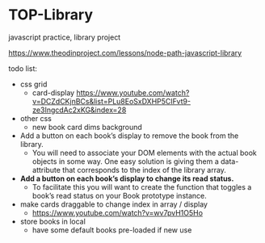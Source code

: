 # TOP-Library
javascript practice, library project

https://www.theodinproject.com/lessons/node-path-javascript-library


todo list:
- css grid
    - card-display
    https://www.youtube.com/watch?v=DCZdCKjnBCs&list=PLu8EoSxDXHP5CIFvt9-ze3IngcdAc2xKG&index=28
- other css
    - new book card dims background
- Add a button on each book’s display to remove the book from the library. 
    - You will need to associate your DOM elements with the actual book objects in some way. One easy solution is giving them a data-attribute that corresponds to the index of the library array.
- **Add a button on each book’s display to change its read status.**
    - To facilitate this you will want to create the function that toggles a book’s read status on your Book prototype instance.
- make cards draggable to change index in array / display
    - https://www.youtube.com/watch?v=wv7pvH1O5Ho
- store books in local
    - have some default books pre-loaded if new use